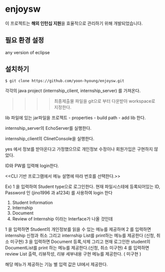 # enjoysw

이 프로젝트는 **해외 인턴십 지원**을 효율적으로 관리하기 위해 개발되었습니다.

## 필요 환경 설정

any version of eclipse


## 설치하기 

```$ git clone https://github.com/yoon-hyoung/enjoysw.git```

각각의 java project (internship_client, internship_server) 를 가져온다.
>>>>최종제출물 파일을 git으로 부터 다운받아 workspace로 지정한다.

lib 파일에 있는 jar파일을 프로젝트 - properties - build path - add lib 한다.

internship_server의 EchoServer를 실행한다.

internship_client의 ClinetConsole을 실행한다.

yes 에서 정보를 받아온다고 가정했으므로 개인정보 수정이나 회원가입은 구현하지 않았다.

ID와 PW를 입력해 login한다.

<<CLI 기반 프로그램에서 메뉴 설명에 따라 번호를 선택한다.>>

Ex)
1 을 입력하여 Student type으로 로그인한다.
현재 파일시스테에 등록되어있는 ID, Password 인 (jino1996 과 a1234) 를 사용하여 login 한다

1. Student Information
2. Internship
3. Document
4. Review of Internship
이라는 Interface가 나올 것인데

1 을 입력하면 Student의 개인정보를 읽을 수 있는 메뉴를 제공하며
2 를 입력하면 internship 신청과 취소 그리고 internship List를 print하는 메뉴를 제공한다 (신청, 취소 미구현)
3 을 입력하면 Document 등록,삭제 그리고 현재 로그인한 student의 DocumentList를 print 하는 메뉴를 제공한다.(신청, 취소 미구현)
4 를 입력하면 review List 출력, 리뷰작성, 리뷰 세부내용 구현 메뉴를 제공한다. ( 미구현 )

해당 메뉴가 제공하는 기능 별 입력 값은 UI에서 제공한다.
